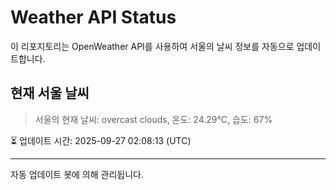 
# Weather API Status

이 리포지토리는 OpenWeather API를 사용하여 서울의 날씨 정보를 자동으로 업데이트합니다.

## 현재 서울 날씨
> 서울의 현재 날씨: overcast clouds, 온도: 24.29°C, 습도: 67%

⏳ 업데이트 시간: 2025-09-27 02:08:13 (UTC)

---
자동 업데이트 봇에 의해 관리됩니다.
